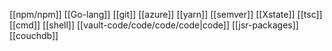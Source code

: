 [[npm/npm]]
[[Go-lang]]
[[git]]
[[azure]]
[[yarn]]
[[semver]]
[[Xstate]]
[[tsc]]
[[cmd]]
[[shell]]
[[vault-code/code/code/code|code]]
[[jsr-packages]]
[[couchdb]]